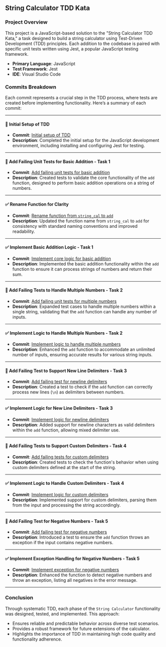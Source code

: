 ## String Calculator TDD Kata

### Project Overview

This project is a JavaScript-based solution to the "String Calculator TDD Kata," a task designed to build a string calculator using Test-Driven Development (TDD) principles. Each addition to the codebase is paired with specific unit tests written using Jest, a popular JavaScript testing framework.

- **Primary Language**: JavaScript
- **Test Framework**: Jest
- **IDE**: Visual Studio Code

### Commits Breakdown

Each commit represents a crucial step in the TDD process, where tests are created before implementing functionality. Here’s a summary of each commit:

---

#### 🚀 Initial Setup of TDD
- **Commit**: [Initial setup of TDD](https://github.com/Ronak1257/TDD_INCUBYTE_ASSESSMENT/commit/4aef1d88e9b33b369bfb1a27db95d3e336674a40)
- **Description**: Completed the initial setup for the JavaScript development environment, including installing and configuring Jest for testing.

---

#### 🧪 Add Failing Unit Tests for Basic Addition - Task 1
- **Commit**: [Add failing unit tests for basic addition](https://github.com/Ronak1257/TDD_INCUBYTE_ASSESSMENT/commit/6cad8bfa91e2ea4ac68f183932bbbee8be6445c2)
- **Description**: Created tests to validate the core functionality of the `add` function, designed to perform basic addition operations on a string of numbers. 

---

#### ✅ Rename Function for Clarity
- **Commit**: [Rename function from `string_cal` to `add`](https://github.com/Ronak1257/TDD_INCUBYTE_ASSESSMENT/commit/e15b4e694ffb267bffcbe992d10d14138357d60b)
- **Description**: Updated the function name from `string_cal` to `add` for consistency with standard naming conventions and improved readability.

---

#### ✅ Implement Basic Addition Logic - Task 1
- **Commit**: [Implement core logic for basic addition](https://github.com/Ronak1257/TDD_INCUBYTE_ASSESSMENT/commit/f61dca86776b8a4523a2cd76925c66b97984f1f8)
- **Description**: Implemented the basic addition functionality within the `add` function to ensure it can process strings of numbers and return their sum.

---

#### 🧪 Add Failing Tests to Handle Multiple Numbers - Task 2
- **Commit**: [Add failing unit tests for multiple numbers](https://github.com/Ronak1257/TDD_INCUBYTE_ASSESSMENT/commit/57624b3729f5dbb78a1ae27771a77f1c07d73191)
- **Description**: Expanded test cases to handle multiple numbers within a single string, validating that the `add` function can handle any number of inputs.

---

#### ✅ Implement Logic to Handle Multiple Numbers - Task 2
- **Commit**: [Implement logic to handle multiple numbers](https://github.com/Ronak1257/TDD_INCUBYTE_ASSESSMENT/commit/d39192a578ad320d9fdf976533a62f362b30438b)
- **Description**: Enhanced the `add` function to accommodate an unlimited number of inputs, ensuring accurate results for various string inputs.

---

#### 🧪 Add Failing Test to Support New Line Delimiters - Task 3
- **Commit**: [Add failing test for newline delimiters](https://github.com/Ronak1257/TDD_INCUBYTE_ASSESSMENT/commit/864c8d1725268f272be9c8bb362e991f673ed817)
- **Description**: Created a test to check if the `add` function can correctly process new lines (`\n`) as delimiters between numbers.

---

#### ✅ Implement Logic for New Line Delimiters - Task 3
- **Commit**: [Implement logic for newline delimiters](https://github.com/Ronak1257/TDD_INCUBYTE_ASSESSMENT/commit/5eacdc8c09a77f0b080619a2e261f1a1a3a7c89f)
- **Description**: Added support for newline characters as valid delimiters within the `add` function, allowing mixed delimiter use.

---

#### 🧪 Add Failing Tests to Support Custom Delimiters - Task 4
- **Commit**: [Add failing tests for custom delimiters](https://github.com/Ronak1257/TDD_INCUBYTE_ASSESSMENT/commit/4ff481450ae8e439b723f5c3fa5f4b873490f7fe)
- **Description**: Created tests to check the function's behavior when using custom delimiters defined at the start of the string.

---

#### ✅ Implement Logic to Handle Custom Delimiters - Task 4
- **Commit**: [Implement logic for custom delimiters](https://github.com/Ronak1257/TDD_INCUBYTE_ASSESSMENT/commit/11246919fca5cec93ae141106d68c573bbcdf6ab)
- **Description**: Implemented support for custom delimiters, parsing them from the input and processing the string accordingly.

---

#### 🧪 Add Failing Test for Negative Numbers - Task 5
- **Commit**: [Add failing test for negative numbers](https://github.com/Ronak1257/TDD_INCUBYTE_ASSESSMENT/commit/f22f38de1bc556f1175ab11fda433245fcbbf976)
- **Description**: Introduced a test to ensure the `add` function throws an exception if the input contains negative numbers.

---

#### ✅ Implement Exception Handling for Negative Numbers - Task 5
- **Commit**: [Implement exception for negative numbers](https://github.com/Ronak1257/TDD_INCUBYTE_ASSESSMENT/commit/3c53bcbe00ad265bc39879419e8ff8b031ab51d5)
- **Description**: Enhanced the function to detect negative numbers and throw an exception, listing all negatives in the error message.

---

### Conclusion

Through systematic TDD, each phase of the `String Calculator` functionality was designed, tested, and implemented. This approach:

- Ensures reliable and predictable behavior across diverse test scenarios.
- Provides a robust framework for future extensions of the calculator.
- Highlights the importance of TDD in maintaining high code quality and functionality adherence.
